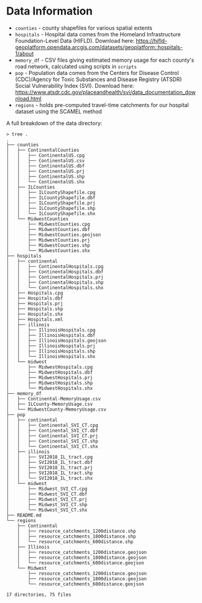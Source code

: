 # Data Information

* `counties` - county shapefiles for various spatial extents
* `hospitals` - Hospital data comes from the Homeland Infrastructure Foundation-Level Data (HIFLD). Download here: https://hifld-geoplatform.opendata.arcgis.com/datasets/geoplatform::hospitals-1/about
* `memory_df` - CSV files giving estimated memory usage for each county's road network, calculated using scripts in `scripts`
* `pop` - Population data comes from the Centers for Disease Control (CDC)/Agency for Toxic Substances and Disease Registry (ATSDR) Social Vulnerability Index (SVI). Download here: https://www.atsdr.cdc.gov/placeandhealth/svi/data_documentation_download.html
* `regions` - holds pre-computed travel-time catchments for our hospital dataset using the SCAMEL method

A full breakdown of the data directory:

```
> tree .
.
├── counties
│   ├── ContinentalCounties
│   │   ├── ContinentalUS.cpg
│   │   ├── ContinentalUS.csv
│   │   ├── ContinentalUS.dbf
│   │   ├── ContinentalUS.prj
│   │   ├── ContinentalUS.shp
│   │   └── ContinentalUS.shx
│   ├── ILCounties
│   │   ├── ILCountyShapefile.cpg
│   │   ├── ILCountyShapefile.dbf
│   │   ├── ILCountyShapefile.prj
│   │   ├── ILCountyShapefile.shp
│   │   └── ILCountyShapefile.shx
│   └── MidwestCounties
│       ├── MidwestCounties.cpg
│       ├── MidwestCounties.dbf
│       ├── MidwestCounties.geojson
│       ├── MidwestCounties.prj
│       ├── MidwestCounties.shp
│       └── MidwestCounties.shx
├── hospitals
│   ├── continental
│   │   ├── ContinentalHospitals.cpg
│   │   ├── ContinentalHospitals.dbf
│   │   ├── ContinentalHospitals.prj
│   │   ├── ContinentalHospitals.shp
│   │   └── ContinentalHospitals.shx
│   ├── Hospitals.cpg
│   ├── Hospitals.dbf
│   ├── Hospitals.prj
│   ├── Hospitals.shp
│   ├── Hospitals.shx
│   ├── Hospitals.xml
│   ├── illinois
│   │   ├── IllinoisHospitals.cpg
│   │   ├── IllinoisHospitals.dbf
│   │   ├── IllinoisHospitals.geojson
│   │   ├── IllinoisHospitals.prj
│   │   ├── IllinoisHospitals.shp
│   │   └── IllinoisHospitals.shx
│   └── midwest
│       ├── MidwestHospitals.cpg
│       ├── MidwestHospitals.dbf
│       ├── MidwestHospitals.prj
│       ├── MidwestHospitals.shp
│       └── MidwestHospitals.shx
├── memory_df
│   ├── Continental-MemoryUsage.csv
│   ├── ILCounty-MemoryUsage.csv
│   └── MidwestCounty-MemoryUsage.csv
├── pop
│   ├── continental
│   │   ├── Continental_SVI_CT.cpg
│   │   ├── Continental_SVI_CT.dbf
│   │   ├── Continental_SVI_CT.prj
│   │   ├── Continental_SVI_CT.shp
│   │   └── Continental_SVI_CT.shx
│   ├── illinois
│   │   ├── SVI2018_IL_tract.cpg
│   │   ├── SVI2018_IL_tract.dbf
│   │   ├── SVI2018_IL_tract.prj
│   │   ├── SVI2018_IL_tract.shp
│   │   └── SVI2018_IL_tract.shx
│   └── midwest
│       ├── Midwest_SVI_CT.cpg
│       ├── Midwest_SVI_CT.dbf
│       ├── Midwest_SVI_CT.prj
│       ├── Midwest_SVI_CT.shp
│       └── Midwest_SVI_CT.shx
├── README.md
└── regions
    ├── Continental
    │   ├── resource_catchments_1200distance.shp
    │   ├── resource_catchments_1800distance.shp
    │   └── resource_catchments_600distance.shp
    ├── Illinois
    │   ├── resource_catchments_1200distance.geojson
    │   ├── resource_catchments_1800distance.geojson
    │   └── resource_catchments_600distance.geojson
    └── Midwest
        ├── resource_catchments_1200distance.geojson
        ├── resource_catchments_1800distance.geojson
        └── resource_catchments_600distance.geojson

17 directories, 75 files
```